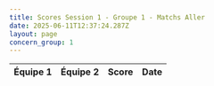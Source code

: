 ```yaml
---
title: Scores Session 1 - Groupe 1 - Matchs Aller
date: 2025-06-11T12:37:24.287Z
layout: page
concern_group: 1
---
```




| Équipe 1 | Équipe 2 | Score | Date |
|----------|----------|-------|------|

